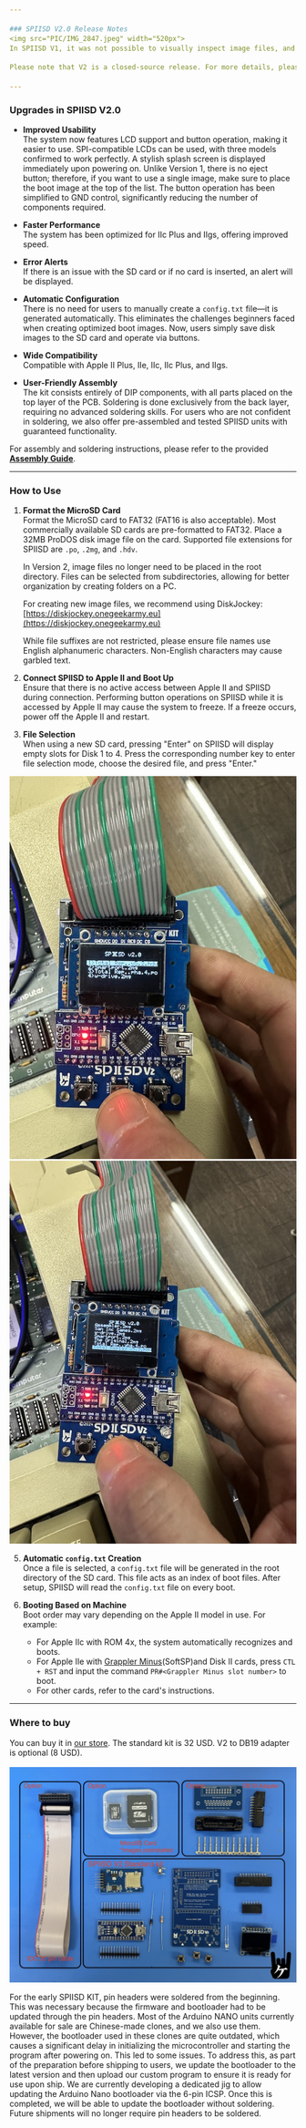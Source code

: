 ```yaml
---

### SPIISD V2.0 Release Notes  
<img src="PIC/IMG_2847.jpeg" width="520px">
In SPIISD V1, it was not possible to visually inspect image files, and the V2 main goal was to operate the system using an LCD and buttons. However, some users experienced difficulties creating image files or made near-miss mistakes with file suffixes in the V1. In V2, there are no suffix rules for compatible image files, and users can simply select files using button operations.  

Please note that V2 is a closed-source release. For more details, please refer to [my blog](https://ameblo.jp/keroxiee1016/entry-12875583265.html).  

---
```


### Upgrades in SPIISD V2.0  

- **Improved Usability**  
  The system now features LCD support and button operation, making it easier to use. SPI-compatible LCDs can be used, with three models confirmed to work perfectly. A stylish splash screen is displayed immediately upon powering on. Unlike Version 1, there is no eject button; therefore, if you want to use a single image, make sure to place the boot image at the top of the list. The button operation has been simplified to GND control, significantly reducing the number of components required.  

- **Faster Performance**  
  The system has been optimized for IIc Plus and IIgs, offering improved speed.  

- **Error Alerts**  
  If there is an issue with the SD card or if no card is inserted, an alert will be displayed.  

- **Automatic Configuration**  
  There is no need for users to manually create a `config.txt` file—it is generated automatically. This eliminates the challenges beginners faced when creating optimized boot images. Now, users simply save disk images to the SD card and operate via buttons.  

- **Wide Compatibility**  
  Compatible with Apple II Plus, IIe, IIc, IIc Plus, and IIgs.  

- **User-Friendly Assembly**  
  The kit consists entirely of DIP components, with all parts placed on the top layer of the PCB. Soldering is done exclusively from the back layer, requiring no advanced soldering skills. For users who are not confident in soldering, we also offer pre-assembled and tested SPIISD units with guaranteed functionality.  

For assembly and soldering instructions, please refer to the provided [**Assembly Guide**](https://github.com/kerokero5150/SPIISD_V2/blob/main/PDF/SP2SD＿V2_DIY_assembly%20guide1.pdf).  

---

### How to Use  

1. **Format the MicroSD Card**  
   Format the MicroSD card to FAT32 (FAT16 is also acceptable). Most commercially available SD cards are pre-formatted to FAT32. Place a 32MB ProDOS disk image file on the card. Supported file extensions for SPIISD are `.po`, `.2mg`, and `.hdv`.  

   In Version 2, image files no longer need to be placed in the root directory. Files can be selected from subdirectories, allowing for better organization by creating folders on a PC.  

   For creating new image files, we recommend using DiskJockey:  
   [https://diskjockey.onegeekarmy.eu](https://diskjockey.onegeekarmy.eu)  

   While file suffixes are not restricted, please ensure file names use English alphanumeric characters. Non-English characters may cause garbled text.  

2. **Connect SPIISD to Apple II and Boot Up**  
   Ensure that there is no active access between Apple II and SPIISD during connection. Performing button operations on SPIISD while it is accessed by Apple II may cause the system to freeze. If a freeze occurs, power off the Apple II and restart.  

3. **File Selection**  
   When using a new SD card, pressing "Enter" on SPIISD will display empty slots for Disk 1 to 4. Press the corresponding number key to enter file selection mode, choose the desired file, and press "Enter."
<img src="PIC/IMG_2852.jpeg" width="520px">   
<img src="PIC/IMG_2854.jpeg" width="520px">

5. **Automatic `config.txt` Creation**  
   Once a file is selected, a `config.txt` file will be generated in the root directory of the SD card. This file acts as an index of boot files. After setup, SPIISD will read the `config.txt` file on every boot.  

6. **Booting Based on Machine**  
   Boot order may vary depending on the Apple II model in use. For example:  
   - For Apple IIc with ROM 4x, the system automatically recognizes and boots.  
   - For Apple IIe with [Grappler Minus](https://en.infinityproducts.co.jp/product-page/grappler-minus-fully-assembled-card-or-bare-pcb)(SoftSP)and Disk II cards, press `CTL + RST` and input the command `PR#<Grappler Minus slot number>` to boot.  
   - For other cards, refer to the card's instructions.  
---
### Where to buy

You can buy it in [our store](https://en.infinityproducts.co.jp/product-page/spiisd-v2-diy-kit). The standard kit is 32 USD. V2 to DB19 adapter is optional (8 USD).<BR><BR>
<img src="PIC/IMG_2751_s.jpeg" width="520px">
<BR>

For the early SPIISD KIT, pin headers were soldered from the beginning. This was necessary because the firmware and bootloader had to be updated through the pin headers.
Most of the Arduino NANO units currently available for sale are Chinese-made clones, and we also use them. However, the bootloader used in these clones are quite outdated, which causes a significant delay in initializing the microcontroller and starting the program after powering on. This led to some issues.
To address this, as part of the preparation before shipping to users, we update the bootloader to the latest version and then upload our custom program to ensure it is ready for use upon ship.
We are currently developing a dedicated jig to allow updating the Arduino Nano bootloader via the 6-pin ICSP. Once this is completed, we will be able to update the bootloader without soldering. Future shipments will no longer require pin headers to be soldered.

